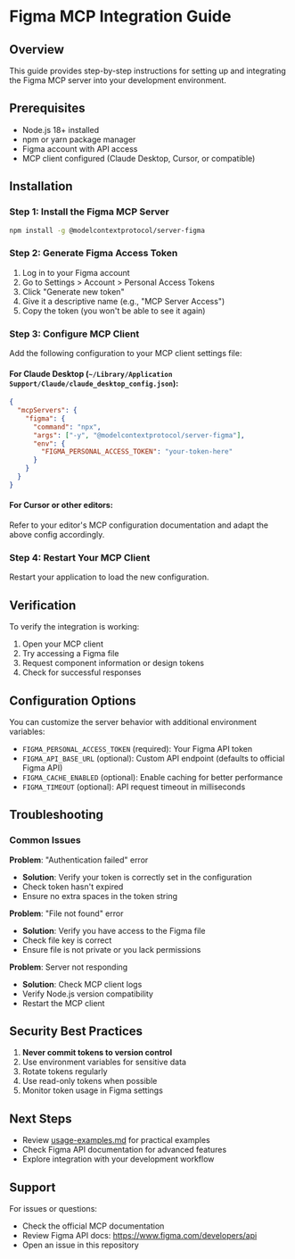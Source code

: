 # Figma MCP Integration Guide

## Overview
This guide provides step-by-step instructions for setting up and integrating the Figma MCP server into your development environment.

## Prerequisites

- Node.js 18+ installed
- npm or yarn package manager
- Figma account with API access
- MCP client configured (Claude Desktop, Cursor, or compatible)

## Installation

### Step 1: Install the Figma MCP Server

```bash
npm install -g @modelcontextprotocol/server-figma
```

### Step 2: Generate Figma Access Token

1. Log in to your Figma account
2. Go to Settings > Account > Personal Access Tokens
3. Click "Generate new token"
4. Give it a descriptive name (e.g., "MCP Server Access")
5. Copy the token (you won't be able to see it again)

### Step 3: Configure MCP Client

Add the following configuration to your MCP client settings file:

#### For Claude Desktop (`~/Library/Application Support/Claude/claude_desktop_config.json`):

```json
{
  "mcpServers": {
    "figma": {
      "command": "npx",
      "args": ["-y", "@modelcontextprotocol/server-figma"],
      "env": {
        "FIGMA_PERSONAL_ACCESS_TOKEN": "your-token-here"
      }
    }
  }
}
```

#### For Cursor or other editors:

Refer to your editor's MCP configuration documentation and adapt the above config accordingly.

### Step 4: Restart Your MCP Client

Restart your application to load the new configuration.

## Verification

To verify the integration is working:

1. Open your MCP client
2. Try accessing a Figma file
3. Request component information or design tokens
4. Check for successful responses

## Configuration Options

You can customize the server behavior with additional environment variables:

- `FIGMA_PERSONAL_ACCESS_TOKEN` (required): Your Figma API token
- `FIGMA_API_BASE_URL` (optional): Custom API endpoint (defaults to official Figma API)
- `FIGMA_CACHE_ENABLED` (optional): Enable caching for better performance
- `FIGMA_TIMEOUT` (optional): API request timeout in milliseconds

## Troubleshooting

### Common Issues

**Problem**: "Authentication failed" error
- **Solution**: Verify your token is correctly set in the configuration
- Check token hasn't expired
- Ensure no extra spaces in the token string

**Problem**: "File not found" error
- **Solution**: Verify you have access to the Figma file
- Check file key is correct
- Ensure file is not private or you lack permissions

**Problem**: Server not responding
- **Solution**: Check MCP client logs
- Verify Node.js version compatibility
- Restart the MCP client

## Security Best Practices

1. **Never commit tokens to version control**
2. Use environment variables for sensitive data
3. Rotate tokens regularly
4. Use read-only tokens when possible
5. Monitor token usage in Figma settings

## Next Steps

- Review [usage-examples.md](./usage-examples.md) for practical examples
- Check Figma API documentation for advanced features
- Explore integration with your development workflow

## Support

For issues or questions:
- Check the official MCP documentation
- Review Figma API docs: https://www.figma.com/developers/api
- Open an issue in this repository
